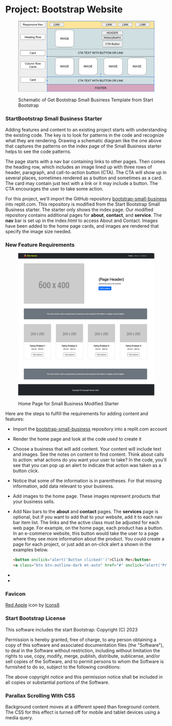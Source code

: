 # Project: Bootstrap Website

<figure><img src="../.gitbook/assets/schematic.png" alt=""><figcaption><p>Schematic of Get Bootstrap Small Business Template from Start Bootstrap</p></figcaption></figure>

### StartBootstrap Small Business Starter

Adding features and content to an existing project starts with understanding the existing code.  The key is to look for patterns in the code and recognize what they are rendering. Drawing a schematic diagram like the one above that captures the patterns on the index page of the Small Business starter helps to see the code patterns.

The page starts with a nav bar containing links to other pages. Then comes the heading row, which includes an image lined up with three rows of header, paragraph, and call-to-action button (CTA). The CTA will show up in several places, sometimes rendered as a button and sometimes as a card. The card may contain just text with a link or it may include a button. The CTA encourages the user to take some action.

For this project, we'll import the GitHub repository [bootstrap-small-business](https://github.com/rebeccapeltz/bootstrap-small-business) into replit.com. This repository is modified from the Start Bootstrap Small Business starter.  The starter only shows the index page.  Our modified repository contains additional pages for **about**, **contact**, and **service**.  The **nav** bar is set up in the index.html to access About and Contact.  Images have been added to the home page cards, and images are rendered that specify the image size needed.



### New Feature Requirements

<figure><img src="../.gitbook/assets/home-page.png" alt=""><figcaption><p>Home Page for Small Business Modified Starter</p></figcaption></figure>

Here are the steps to fulfill the requirements for adding content and features:

* Import the  [bootstrap-small-business](https://github.com/rebeccapeltz/bootstrap-small-business) repository into a replit.com account
* Render the home page and look at the code used to create it
* Choose a business that will add content.  Your content will include text and images.  See the notes on content to find content.  Think about calls to action: what actions do you want your user to take?  In the code, you'll see that you can pop up an alert to indicate that action was taken as a button click.
* Notice that some of the information is in parentheses. For that missing information, add data relevant to your business.
* Add images to the home page.  These images represent products that your business sells.
*   Add Nav bars to the **about** and **contact** pages.  The **services** page is optional, but if you want to add that to your website, add it to each nav bar item list.  The links and the active class must be adjusted for each web page.  For example, on the home page, each product has a button.  In an e-commerce website, this button would take the user to a page where they see more information about the product.  You could create a page for each project, or just add an on-click alert a shown in the examples below.

    ```html
    <button onclick="alert('Button clicked!')">Click Me</button>
    <a class="btn btn-outline-dark mt-auto" href="#" onclick="alert('Product 1 selected')">View options</a>

    ```
*
*

###

### Favicon

[Red Apple](https://icons8.com/icon/tsGqagtVj0Ka/red-apple) icon by [Icons8](https://icons8.com/)

### Start Bootstrap License

This software includes the start Bootstrap: Copyright (C) 2023

Permission is hereby granted, free of charge, to any person obtaining a copy of this software and associated documentation files (the "Software"), to deal in the Software without restriction, including without limitation the rights to use, copy, modify, merge, publish, distribute, sublicense, and/or sell copies of the Software, and to permit persons to whom the Software is furnished to do so, subject to the following conditions:

The above copyright notice and this permission notice shall be included in all copies or substantial portions of the Software.

###

### Parallax Scrolling With CSS



Background content moves at a different speed than foreground content. The CSS for this effect is turned off for mobile and tablet devices using a media query.
